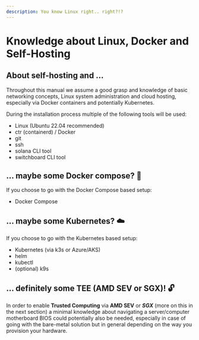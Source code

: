 ```yaml
---
description: You know Linux right.. right?!?
---
```


# Knowledge about Linux, Docker and Self-Hosting

## About self-hosting and ...

Throughout this manual we assume a good grasp and knowledge of basic networking concepts, Linux system administration and cloud hosting, especially via Docker containers and potentially Kubernetes.

During the installation process multiple of the following tools will be used:

* Linux (Ubuntu 22.04 recommended)
* ctr (containerd) / Docker
* git
* ssh
* solana CLI tool
* switchboard CLI tool

## ... maybe some Docker compose? :robot:

If you choose to go with the Docker Compose based setup:

* Docker Compose

## ... maybe some Kubernetes? :cloud:

If you choose to go with the Kubernetes based setup:

* Kubernetes (via k3s or Azure/AKS)
* helm
* kubectl
* (optional) k9s

## ... definitely some TEE (AMD SEV or SGX)! :unlock:

In order to enable **Trusted Computing** via **AMD SEV** or _**SGX**_ (more on this in the next section) a minimal knowledge about navigating a server/computer motherboard BIOS could potentially also be needed, especially in case of going with the bare-metal solution but in general depending on the way you provision your hardware.
